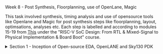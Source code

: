 Week 8 - Post Synthesis, Floorplanning, use of OpenLane, Magic

This task involved synthesis, timing analysis and use of opensource tools like Openlane and Magic for post synthesis steps like floorplanning, layout, optimsations, analyses etc. Each step is labelled and according to modules 15-19 from [This](https://vsdiat.vlsisystemdesign.com/) under the "RISC-V SoC Design: From RTL & Mixed-Signal to Physical Implementation & Board Boot" course. 

  <details>   <Summary> Section 1 - Inception of Open-source EDA, OpenLANE and Sky130 PDK</Summary>






  <\details>
  
  <details>   <Summary> Section 2 - Good Floorplan Vs Bad Floorplan and introduction to library cells </Summary>






  <\details>
  
  <details>   <Summary> Section 3 - </Summary>






  <\details>
  
  <details>   <Summary> Section 4 - </Summary>






  <\details>

  <details>   <Summary> Section 4 - </Summary>






  <\details>
